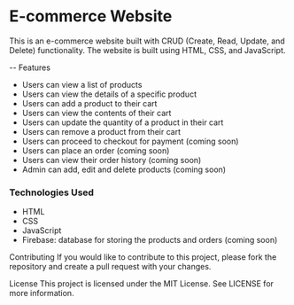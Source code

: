 # E-commerce Website


This is an e-commerce website built with CRUD (Create, Read, Update, and Delete) functionality. The website is built using HTML, CSS, and JavaScript.

-- Features
 
  - Users can view a list of products
  - Users can view the details of a specific product
  - Users can add a product to their cart
  - Users can view the contents of their cart
  - Users can update the quantity of a product in their cart
  - Users can remove a product from their cart
  - Users can proceed to checkout for payment (coming soon)
  - Users can place an order (coming soon)
  - Users can view their order history (coming soon)
  - Admin can add, edit and delete products (coming soon)



### Technologies Used

- HTML
- CSS
- JavaScript
- Firebase: database for storing the products and orders (coming soon)



Contributing
If you would like to contribute to this project, please fork the repository and create a pull request with your changes.

License
This project is licensed under the MIT License. See LICENSE for more information.
